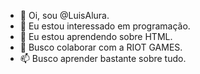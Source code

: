 - 👋 Oi, sou @LuisAlura.
- 👀 Eu estou interessado em programação.
- 🌱 Eu estou aprendendo sobre HTML.
- 💞️ Busco colaborar com a RIOT GAMES.
- 📫 Busco aprender bastante sobre tudo.

<!---
LuisZoka/LuisZoka is a ✨ special ✨ repository because its `README.md` (this file) appears on your GitHub profile.
You can click the Preview link to take a look at your changes.
--->
